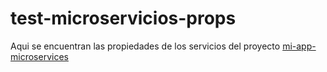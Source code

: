 # test-microservicios-props

Aqui se encuentran las propiedades de los servicios del proyecto [mi-app-microservices](https://github.com/jorge683)
